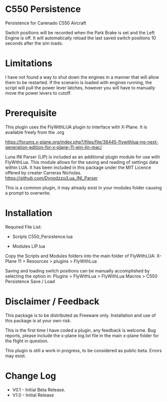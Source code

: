 # C550 Persistence
 Persistence for Carenado C550 Aircraft

Switch positions will be recorded when the Park Brake is set and the Left Engine is off.
It will automatically reload the last saved switch positions 10 seconds after the sim loads.

Limitations
===========
I have not found a way to shut down the engines in a manner that will allow them to be restarted. If the scenario is loaded with engines running, the script will pull the power lever latches, however you will have to manually move the power levers to cutoff.

Prerequisite
============
This plugin uses the FlyWithLUA plugin to interface with X-Plane.
It is available freely from the .org 

https://forums.x-plane.org/index.php?/files/file/38445-flywithlua-ng-next-generation-edition-for-x-plane-11-win-lin-mac/


Luna INI Parser (LIP) is included as an additional plugin module for use with FlyWithLua. This module allows for the saving and reading of settings data within LUA. It has been included in this package under the MIT Licence offered by creater Carreras Nicholas.
https://github.com/Dynodzzo/Lua_INI_Parser

This is a common plugin, it may already exist in your modules folder causing a prompt to overwrite.

Installation
============

Required File List:
- Scripts
    C550_Persistence.lua
        
- Modules
    LIP.lua


Copy the Scripts and Modules folders into the main folder of FlyWithLUA: 
X-Plane 11 > Resources > plugins > FlyWithLua

Saving and loading switch positions can be manually accomplished by selecting the option in:
Plugins > FlyWithLua > FlyWithLua Macros > C550 Persistence Save / Load


Disclaimer / Feedback
=====================

This package is to be distributed as Freeware only.
Installation and use of this package is at your own risk. 

This is the first time I have coded a plugin, any feedback is welcome.
Bug reports, please include the x-plane log.txt file in the main x-plane folder for the flight in question. 

This plugin is still a work in progress, to be considered as public beta. Errors may exist.




Change Log
==========
* V0.1 - Initial Beta Release.
* V1.0 - Initial Release
